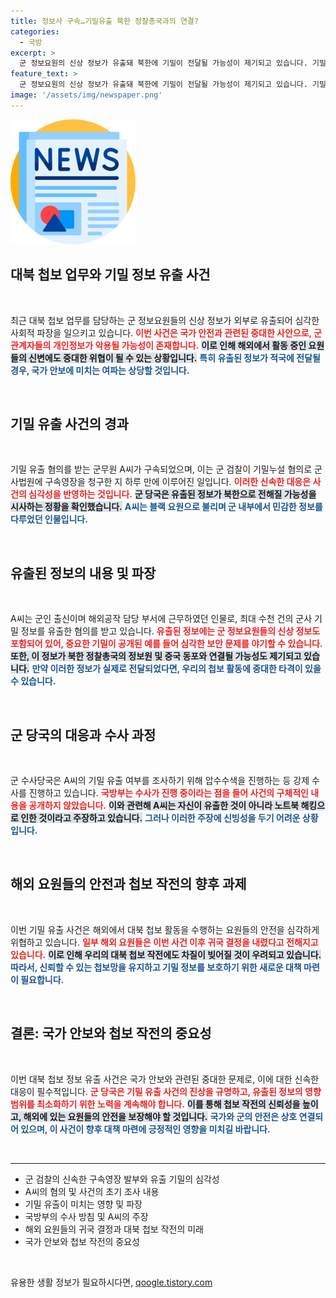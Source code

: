 ```yaml
---
title: 정보사 구속…기밀유출 북한 정찰총국과의 연결?
categories:
  - 국방
excerpt: >
  군 정보요원의 신상 정보가 유출돼 북한에 기밀이 전달될 가능성이 제기되고 있습니다. 기밀 누설 혐의로 구속된 A씨는 수천 건의 정보를 유출한 혐의를 받으며, 사건이 큰 논란을 일으키고 있습니다. 과연 국가의 안보는 어떻게 보호될까요?
feature_text: >
  군 정보요원의 신상 정보가 유출돼 북한에 기밀이 전달될 가능성이 제기되고 있습니다. 기밀 누설 혐의로 구속된 A씨는 수천 건의 정보를 유출한 혐의를 받으며, 사건이 큰 논란을 일으키고 있습니다. 과연 국가의 안보는 어떻게 보호될까요?
image: '/assets/img/newspaper.png'
---
```


<p><img src="/assets/img/newspaper.png" alt="kimp 속보" /></p>

<h2 data-ke-size="size26">대북 첩보 업무와 기밀 정보 유출 사건</h2>

<p data-ke-size="size16">&nbsp;</p>

<p data-ke-size="size16">최근 대북 첩보 업무를 담당하는 군 정보요원들의 신상 정보가 외부로 유출되어 심각한 사회적 파장을 일으키고 있습니다. <b><span style="color: #ee2323;">이번 사건은 국가 안전과 관련된 중대한 사안으로, 군 관계자들의 개인정보가 악용될 가능성이 존재합니다.</span></b> <b><span style="background-color: #21538527;">이로 인해 해외에서 활동 중인 요원들의 신변에도 중대한 위협이 될 수 있는 상황입니다.</span></b> <b><span style="color: #1a5490;">특히 유출된 정보가 적국에 전달될 경우, 국가 안보에 미치는 여파는 상당할 것입니다.</span></b> </p>

<p data-ke-size="size16">&nbsp;</p>

<h2 data-ke-size="size26">기밀 유출 사건의 경과</h2>

<p data-ke-size="size16">&nbsp;</p>

<p data-ke-size="size16">기밀 유출 혐의를 받는 군무원 A씨가 구속되었으며, 이는 군 검찰이 기밀누설 혐의로 군사법원에 구속영장을 청구한 지 하루 만에 이루어진 일입니다. <b><span style="color: #ee2323;">이러한 신속한 대응은 사건의 심각성을 반영하는 것입니다.</span></b> <b><span style="background-color: #21538527;">군 당국은 유출된 정보가 북한으로 전해질 가능성을 시사하는 정황을 확인했습니다.</span></b> <b><span style="color: #1a5490;">A씨는 블랙 요원으로 불리며 군 내부에서 민감한 정보를 다루었던 인물입니다.</span></b> </p>

<p data-ke-size="size16">&nbsp;</p>

<h2 data-ke-size="size26">유출된 정보의 내용 및 파장</h2>

<p data-ke-size="size16">&nbsp;</p>

<p data-ke-size="size16">A씨는 군인 출신이며 해외공작 담당 부서에 근무하였던 인물로, 최대 수천 건의 군사 기밀 정보를 유출한 혐의를 받고 있습니다. <b><span style="color: #ee2323;">유출된 정보에는 군 정보요원들의 신상 정보도 포함되어 있어, 중요한 기밀이 공개된 예를 들어 심각한 보안 문제를 야기할 수 있습니다.</span></b> <b><span style="background-color: #21538527;">또한, 이 정보가 북한 정찰총국의 정보원 및 중국 동포와 연결될 가능성도 제기되고 있습니다.</span></b> <b><span style="color: #1a5490;">만약 이러한 정보가 실제로 전달되었다면, 우리의 첩보 활동에 중대한 타격이 있을 수 있습니다.</span></b> </p>

<p data-ke-size="size16">&nbsp;</p>

<h2 data-ke-size="size26">군 당국의 대응과 수사 과정</h2>

<p data-ke-size="size16">&nbsp;</p>

<p data-ke-size="size16">군 수사당국은 A씨의 기밀 유출 여부를 조사하기 위해 압수수색을 진행하는 등 강제 수사를 진행하고 있습니다. <b><span style="color: #ee2323;">국방부는 수사가 진행 중이라는 점을 들어 사건의 구체적인 내용을 공개하지 않았습니다.</span></b> <b><span style="background-color: #21538527;">이와 관련해 A씨는 자신이 유출한 것이 아니라 노트북 해킹으로 인한 것이라고 주장하고 있습니다.</span></b> <b><span style="color: #1a5490;">그러나 이러한 주장에 신빙성을 두기 어려운 상황입니다.</span></b> </p>

<p data-ke-size="size16">&nbsp;</p>

<h2 data-ke-size="size26">해외 요원들의 안전과 첩보 작전의 향후 과제</h2>

<p data-ke-size="size16">&nbsp;</p>

<p data-ke-size="size16">이번 기밀 유출 사건은 해외에서 대북 첩보 활동을 수행하는 요원들의 안전을 심각하게 위협하고 있습니다. <b><span style="color: #ee2323;">일부 해외 요원들은 이번 사건 이후 귀국 결정을 내렸다고 전해지고 있습니다.</span></b> <b><span style="background-color: #21538527;">이로 인해 우리의 대북 첩보 작전에도 차질이 빚어질 것이 우려되고 있습니다.</span></b> <b><span style="color: #1a5490;">따라서, 신뢰할 수 있는 첩보망을 유지하고 기밀 정보를 보호하기 위한 새로운 대책 마련이 필요합니다.</span></b> </p>

<p data-ke-size="size16">&nbsp;</p>

<h2 data-ke-size="size26">결론: 국가 안보와 첩보 작전의 중요성</h2>

<p data-ke-size="size16">&nbsp;</p>

<p data-ke-size="size16">이번 대북 첩보 정보 유출 사건은 국가 안보와 관련된 중대한 문제로, 이에 대한 신속한 대응이 필수적입니다. <b><span style="color: #ee2323;">군 당국은 기밀 유출 사건의 진상을 규명하고, 유출된 정보의 영향 범위를 최소화하기 위한 노력을 계속해야 합니다.</span></b> <b><span style="background-color: #21538527;">이를 통해 첩보 작전의 신뢰성을 높이고, 해외에 있는 요원들의 안전을 보장해야 할 것입니다.</span></b> <b><span style="color: #1a5490;">국가와 군의 안전은 상호 연결되어 있으며, 이 사건이 향후 대책 마련에 긍정적인 영향을 미치길 바랍니다.</span></b> </p>

<p data-ke-size="size16">&nbsp;</p>

<hr />

<ul>
<li>군 검찰의 신속한 구속영장 발부와 유출 기밀의 심각성</li>
<li>A씨의 혐의 및 사건의 초기 조사 내용</li>
<li>기밀 유출이 미치는 영향 및 파장</li>
<li>국방부의 수사 방침 및 A씨의 주장</li>
<li>해외 요원들의 귀국 결정과 대북 첩보 작전의 미래</li>
<li>국가 안보와 첩보 작전의 중요성</li>
</ul>

<p data-ke-size="size16">&nbsp;</p>
유용한 생활 정보가 필요하시다면, <a href="https://qoogle.tistory.com" rel="dofollow">qoogle.tistory.com</a>


